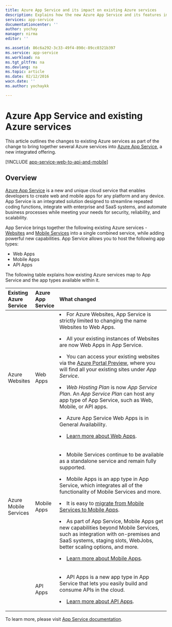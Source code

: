 ```yaml
---
title: Azure App Service and its impact on existing Azure services
description: Explains how the new Azure App Service and its features impact existing services in Azure.
services: app-service
documentationcenter: ''
author: yochay
manager: nirma
editor: ''

ms.assetid: 86c6a292-3c33-49f4-890c-89cc0321b397
ms.service: app-service
ms.workload: na
ms.tgt_pltfrm: na
ms.devlang: na
ms.topic: article
ms.date: 02/12/2016
wacn.date: ''
ms.author: yochaykk

---
```

# Azure App Service and existing Azure services
This article outlines the changes to existing Azure services as part of the change to bring together several Azure services into [Azure App Service](https://www.azure.cn/home/features/app-service/), a new integrated offering.

[!INCLUDE [app-service-web-to-api-and-mobile](../../includes/app-service-web-to-api-and-mobile.md)]

## Overview
[Azure App Service](https://www.azure.cn/home/features/app-service/) is a new and unique cloud service that enables developers to create web and mobile apps for any platform and any device. App Service is an integrated solution designed to streamline repeated coding functions, integrate with enterprise and SaaS systems, and automate business processes while meeting your needs for security, reliability, and scalability.

App Service brings together the following existing Azure services - [Websites](https://www.azure.cn/home/features/app-service/web-apps/) and [Mobile Services](https://www.azure.cn/home/features/mobile-services/) into a single combined service, while adding powerful new capabilities. App Service allows you to host the following app types:

* Web Apps
* Mobile Apps
* API Apps

The following table explains how existing Azure services map to App Service and the app types available within it.

<table>
<thead>
<tr class="header">
<th align="left", style="width:10%">Existing Azure Service</th>
<th align="left", style="width:10%">Azure App Service</th>
<th align="left", style="width:80%">What changed</th>
</tr>
</thead>
<tbody>
<tr class="odd">
<td align="left">Azure Websites</td>
<td align="left">Web Apps</td>
<td align="left"><li>For Azure Websites, App Service is strictly limited to changing the name  Websites to Web Apps.
<p><li>All your existing instances of Websites are now Web Apps in App Service.</p>
<p><li>You can access your existing websites via the <a href="/azure/app-service-web/app-service-web-app-azure-portal">Azure Portal Preview</a>, where you will find all your existing sites under <em>App Service</em>.</p>
<p><li><em>Web Hosting Plan</em> is now <em>App Service Plan</em>. An <em>App Service Plan</em> can host any app type of App Service, such as Web, Mobile, or API apps.</p>
<p><li>Azure App Service Web Apps is in General Availability.</p>
<p><li><a href="https://www.azure.cn/home/features/app-service/web-apps/">Learn more about Web Apps</a>.</p></td>
</tr>
<tr class="even">
<td align="left">Azure Mobile Services</td>
<td align="left">Mobile Apps</td>
<td align="left"><p><li>Mobile Services continue to be available as a standalone service and remain fully supported.</p>
<p><li>Mobile Apps is an app type in App Service, which integrates all of the functionality of Mobile Services and more.</p>
<p><li>It is easy to <a href="/azure/app-service-mobile/app-service-mobile-migrating-from-mobile-services">migrate from Mobile Services to Mobile Apps</a>.</p>
<p><li>As part of App Service, Mobile Apps get new capabilities beyond Mobile Services, such as  integration with on-premises and SaaS systems, staging slots, WebJobs, better scaling options, and more.</p>
<p><li><a href="https://www.azure.cn/home/features/app-service/mobile-apps/">Learn more about Mobile Apps</a>.</p>
</tr>
<tr class="odd">
<td align="left"></td>
<td align="left">API Apps</td>
<td align="left">
<p><li>API Apps is a new app type in App Service that lets you easily build and consume APIs in the cloud.</p>
<p><li><a href="https://www.azure.cn/home/features/app-service/api-apps/">Learn more about API Apps</a>.</p></td>
</tr>
</tbody>
</table>

To learn more, please visit [App Service documentation](/azure/app-service/).